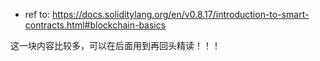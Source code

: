 * ref to: https://docs.soliditylang.org/en/v0.8.17/introduction-to-smart-contracts.html#blockchain-basics

这一块内容比较多，可以在后面用到再回头精读！！！